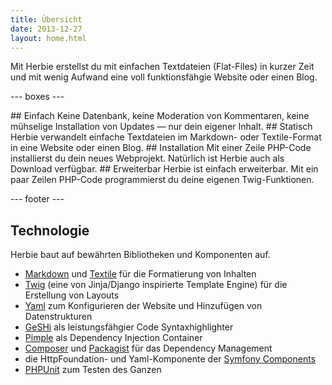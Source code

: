 ```yaml
---
title: Übersicht
date: 2013-12-27
layout: home.html
---
```


Mit Herbie erstellst du mit einfachen Textdateien (Flat-Files) in kurzer Zeit
und mit wenig Aufwand eine voll funktionsfähgie Website oder einen Blog.


--- boxes ---

<box1>
## Einfach
Keine Datenbank, keine Moderation von Kommentaren, keine mühselige Installation
von Updates — nur dein eigener Inhalt.
</box1>

<box2>
## Statisch
Herbie verwandelt einfache Textdateien im Markdown- oder Textile-Format in eine
Website oder einen Blog.
</box2>

<box1>
## Installation
Mit einer Zeile PHP-Code installierst du dein neues Webprojekt. Natürlich ist
Herbie auch als Download verfügbar.
</box1>

<box2>
## Erweiterbar
Herbie ist einfach erweiterbar. Mit ein paar Zeilen PHP-Code programmierst du
deine eigenen Twig-Funktionen.
</box2>

--- footer ---

## Technologie

Herbie baut auf bewährten Bibliotheken und Komponenten auf.

- [Markdown][1] und [Textile][2] für die Formatierung von Inhalten
- [Twig][3] (eine von Jinja/Django inspirierte Template Engine) für die
  Erstellung von Layouts
- [Yaml][4] zum Konfigurieren der Website und Hinzufügen von Datenstrukturen
- [GeSHi][5] als leistungsfähgier Code Syntaxhighlighter
- [Pimple][6] als Dependency Injection Container
- [Composer][7] und [Packagist][8] für das Dependency Management
- die HttpFoundation- und Yaml-Komponente der [Symfony Components][9]
- [PHPUnit][10] zum Testen des Ganzen

[1]: http://daringfireball.net/projects/markdown/
[2]: http://txstyle.org/article/36/php-textile
[3]: http://twig.sensiolabs.org
[4]: http://www.yaml.org
[5]: http://qbnz.com/highlighter/
[6]: http://pimple.sensiolabs.org
[7]: http://getcomposer.org
[8]: https://packagist.org
[9]: http://symfony.com/doc/current/components/
[10]: http://phpunit.de